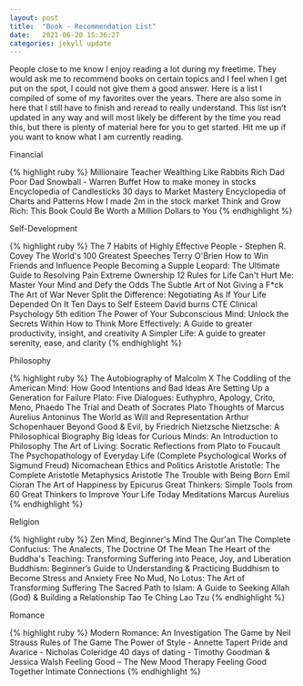 ```yaml
---
layout: post
title:  "Book - Recommendation List"
date:   2021-06-20 15:36:27
categories: jekyll update
---
```



People close to me know I enjoy reading a lot during my freetime. They would ask me to recommend books on certain topics and I feel when I get put on the spot, I could not give them a good answer.
Here is a list I compiled of some of my favorites over the years. There are also some in here that I still have to finish and reread to really understand. This list isn’t updated in any way and will most likely be different by the time you read this, but there is plenty of material here for you to get started. Hit me up if you want to know what I am currently reading.


Financial

{% highlight ruby %}
Millionaire Teacher
Wealthing Like Rabbits
Rich Dad Poor Dad
Snowball - Warren Buffet
How to make money in stocks
Encyclopedia of Candlesticks
30 days to Market Mastery
Encyclopedia of Charts and Patterns
How I made 2m in the stock market
Think and Grow Rich: This Book Could Be Worth a Million Dollars to You
{% endhighlight %}

Self-Development

{% highlight ruby %}
The 7 Habits of Highly Effective People  - Stephen R. Covey 
The World's 100 Greatest Speeches  Terry O'Brien 
How to Win Friends and Influence People
Becoming a Supple Leopard: The Ultimate Guide to Resolving Pain
Extreme Ownership
12 Rules for Life
Can't Hurt Me: Master Your Mind and Defy the Odds 
The Subtle Art of Not Giving a F*ck
The Art of War
Never Split the Difference: Negotiating As If Your Life Depended On It
Ten Days to Self Esteem David burns CTE
Clinical Psychology 5th edition
The Power of Your Subconscious Mind: Unlock the Secrets Within
How to Think More Effectively: A Guide to greater productivity, insight, and creativity
A Simpler Life: A guide to greater serenity, ease, and clarity
{% endhighlight %} 

Philosophy

{% highlight ruby %}
The Autobiography of Malcolm X
The Coddling of the American Mind: How Good Intentions and Bad Ideas Are Setting Up a Generation for Failure
Plato: Five Dialogues: Euthyphro, Apology, Crito, Meno, Phaedo 
The Trial and Death of Socrates Plato 
Thoughts of Marcus Aurelius Antoninus 
The World as Will and Representation Arthur Schopenhauer
Beyond Good & Evil, by Friedrich Nietzsche
Nietzsche: A Philosophical Biography
Big Ideas for Curious Minds: An Introduction to Philosophy 
The Art of Living: Socratic Reflections from Plato to Foucault
The Psychopathology of Everyday Life (Complete Psychological Works of Sigmund Freud)
Nicomachean Ethics and Politics Aristotle
Aristotle: The Complete Aristotle
Metaphysics  Aristotle
The Trouble with Being Born  Emil Cioran
The Art of Happiness by Epicurus 
Great Thinkers: Simple Tools from 60 Great Thinkers to Improve Your Life Today
Meditations Marcus Aurelius
{% endhighlight %}

Religion

{% highlight ruby %}
Zen Mind, Beginner's Mind
The Qur'an
The Complete Confucius: The Analects, The Doctrine Of The Mean
The Heart of the Buddha's Teaching: Transforming Suffering into Peace, Joy, and Liberation
Buddhism: Beginner’s Guide to Understanding & Practicing Buddhism to Become Stress and Anxiety Free
No Mud, No Lotus: The Art of Transforming Suffering
The Sacred Path to Islam: A Guide to Seeking Allah (God) & Building a Relationship
Tao Te Ching  Lao Tzu
{% endhighlight %}

Romance

{% highlight ruby %}
Modern Romance: An Investigation
The Game by Neil Strauss
Rules of The Game
The Power of Style - Annette Tapert
Pride and Avarice - Nicholas Coleridge
40 days of dating - Timothy Goodman & Jessica Walsh
Feeling Good – The New Mood Therapy
Feeling Good Together
Intimate Connections
{% endhighlight %}